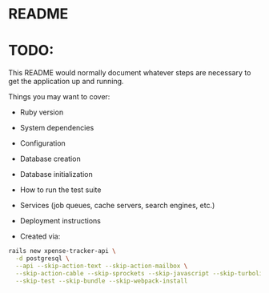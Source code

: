 # README

# TODO:
This README would normally document whatever steps are necessary to get the
application up and running.

Things you may want to cover:

* Ruby version

* System dependencies

* Configuration

* Database creation

* Database initialization

* How to run the test suite

* Services (job queues, cache servers, search engines, etc.)

* Deployment instructions

* Created via:

```bash
rails new xpense-tracker-api \
  -d postgresql \
  --api --skip-action-text --skip-action-mailbox \
  --skip-action-cable --skip-sprockets --skip-javascript --skip-turbolinks \
  --skip-test --skip-bundle --skip-webpack-install
```
